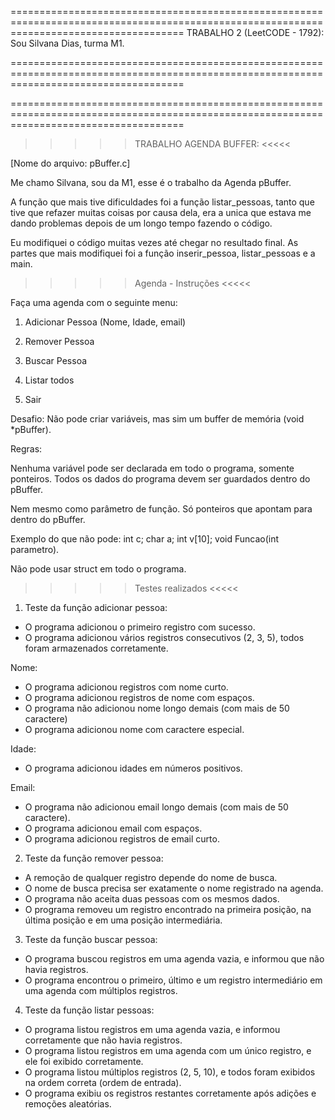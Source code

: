 ==========================================================================================================================================
TRABALHO 2 (LeetCODE - 1792):
Sou Silvana Dias, turma M1.

==========================================================================================================================================

==========================================================================================================================================

>>>>> TRABALHO AGENDA BUFFER: <<<<<

[Nome do arquivo: pBuffer.c]

Me chamo Silvana, sou da M1, esse é o trabalho da Agenda pBuffer.

A função que mais tive dificuldades foi a função listar_pessoas, tanto que tive que refazer muitas coisas por causa dela, era a unica que 
estava me dando problemas depois de um longo tempo fazendo o código. 

Eu modifiquei o código muitas vezes até chegar no resultado final. As partes que mais modifiquei foi a função inserir_pessoa, listar_pessoas e a main. 

>>>>> Agenda - Instruções <<<<<

Faça uma agenda com o seguinte menu:

1. Adicionar Pessoa (Nome, Idade, email)

2. Remover Pessoa

3. Buscar Pessoa

4. Listar todos

5. Sair

Desafio: Não pode criar variáveis, mas sim um buffer de memória (void *pBuffer).

Regras:

Nenhuma variável pode ser declarada em todo o programa, somente ponteiros. Todos os dados do programa devem ser guardados dentro do pBuffer.

Nem mesmo como parâmetro de função. Só ponteiros que apontam para dentro do pBuffer.

Exemplo do que não pode: int c; char a; int v[10]; void Funcao(int parametro).

Não pode usar struct em todo o programa.

>>>>> Testes realizados <<<<<

1. Teste da função adicionar pessoa:

- O programa adicionou o primeiro registro com sucesso.
- O programa adicionou vários registros consecutivos (2, 3, 5), todos foram armazenados corretamente.
  
Nome:
- O programa adicionou registros com nome curto.
- O programa adicionou registros de nome com espaços.
- O programa não adicionou nome longo demais (com mais de 50 caractere)
- O programa adicionou nome com caractere especial.
  
Idade:
- O programa adicionou idades em números positivos. 

Email:
- O programa não adicionou email longo demais (com mais de 50 caractere).
- O programa adicionou email com espaços.
- O programa adicionou registros de email curto.

2. Teste da função remover pessoa:

- A remoção de qualquer registro depende do nome de busca.
- O nome de busca precisa ser exatamente o nome registrado na agenda.
- O programa não aceita duas pessoas com os mesmos dados.
- O programa removeu um registro encontrado na primeira posição, na última posição e em uma posição intermediária.

3. Teste da função buscar pessoa:

- O programa buscou registros em uma agenda vazia, e informou que não havia registros.
- O programa encontrou o primeiro, último e um registro intermediário em uma agenda com múltiplos registros.

4. Teste da função listar pessoas:

- O programa listou registros em uma agenda vazia, e informou corretamente que não havia registros.
- O programa listou registros em uma agenda com um único registro, e ele foi exibido corretamente.
- O programa listou múltiplos registros (2, 5, 10), e todos foram exibidos na ordem correta (ordem de entrada).
- O programa exibiu os registros restantes corretamente após adições e remoções aleatórias.
